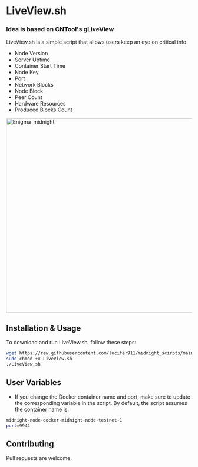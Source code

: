# LiveView.sh
### Idea is based on CNTool's gLiveView
LiveView.sh is a simple script that allows users keep an eye on critical info.
-  Node Version
-  Server Uptime
-  Container Start Time
-  Node Key
-  Port
-  Network Blocks
-  Node Block
-  Peer Count
-  Hardware Resources
-  Produced Blocks Count

  
<img width="528" alt="Enigma_midnight" src="https://github.com/user-attachments/assets/faa3db1b-0fc9-46b9-b891-bf6b498f5b96" />



## Installation & Usage

To download and run LiveView.sh, follow these steps:

```bash
wget https://raw.githubusercontent.com/lucifer911/midnight_scirpts/main/LiveView.sh
sudo chmod +x LiveView.sh
./LiveView.sh
```
## User Variables
- If you change the Docker container name and port, make sure to update the corresponding variable in the script. By default, the script assumes the container name is:
```bash
midnight-node-docker-midnight-node-testnet-1
port=9944
```

## Contributing
Pull requests are welcome. 


